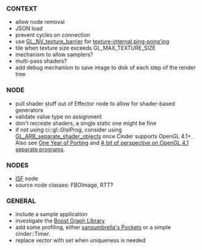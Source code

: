 
### CONTEXT
- allow node removal
- JSON load
- prevent cycles on connection
- use [GL_NV_texture_barrier](http://www.opengl.org/registry/specs/NV/texture_barrier.txt) for [texture-internal ping-pong'ing](https://www.opengl.org/discussion_boards/showthread.php/173265-GL_NV_texture_barrier-on-ATI?p=1214070&viewfull=1#post1214070)
- tile when texture size exceeds GL_MAX_TEXTURE_SIZE
- mechanism to allow samplers?
- multi-pass shaders?
- add debug mechanism to save image to disk of each step of the render tree

### NODE
- pull shader stuff out of Effector node to allow for shader-based generators
- validate value type on assignment
- don't recreate shaders, a single static one might be fine
- if not using ci::gl::GlslProg, consider using [GL_ARB_separate_shader_objects](http://www.opengl.org/registry/specs/ARB/separate_shader_objects.txt) once Cinder supports OpenGL 4.1+. Also see [One Year of Porting](http://www.slideshare.net/slideshow/embed_code/34431339?rel=0#) and [A bit of perspective on OpenGL 4.1 separate programs](http://www.g-truc.net/post-0348.html).

### NODES
- [ISF](http://vdmx.vidvox.net/blog/isf) node
- source node classes: FBOImage, RTT?

### GENERAL
- include a sample application
- investigate the [Boost Graph Library](http://www.boost.org/doc/libs/1_55_0/libs/graph/doc/index.html)
- add some profiling, either [sansumbrella's Pockets](https://github.com/sansumbrella/Pockets/blob/dev/src/pockets/Profiling.h) or a simple cinder::Timer.
- replace vector with set when uniqueness is needed
